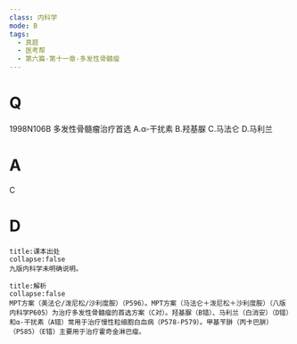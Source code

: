 ```yaml
---
class: 内科学
mode: B
tags:
  - 真题
  - 医考帮
  - 第六篇-第十一章-多发性骨髓瘤
---
```


# Q
1998N106B 多发性骨髓瘤治疗首选
A.α-干扰素
B.羟基脲
C.马法仑
D.马利兰

# A
C
# D
```ad-note
title:课本出处
collapse:false
九版内科学未明确说明。
```

```ad-summary
title:解析
collapse:false
MPT方案（美法仑/泼尼松/沙利度胺）（P596）。MPT方案（马法仑＋泼尼松＋沙利度胺）（八版内科学P605）为治疗多发性骨髓瘤的首选方案（C对）。羟基脲（B错）、马利兰（白消安）（D错）和α-干扰素（A错）常用于治疗慢性粒细胞白血病（P578-P579）。甲基苄肼（丙卡巴肼）（P585）（E错）主要用于治疗霍奇金淋巴瘤。
```

